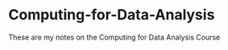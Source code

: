 Computing-for-Data-Analysis
===========================

These are my notes on the Computing for Data Analysis Course
